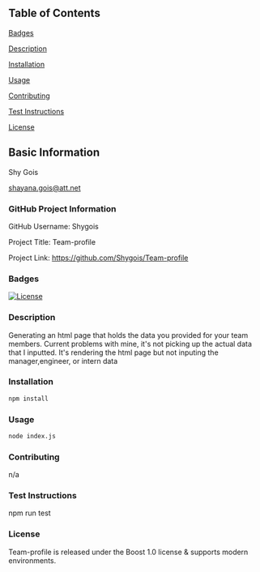 

## Table of Contents 
[Badges](#badges)

[Description](#description)

[Installation](#installation)

[Usage](#usage)

[Contributing](#contributing)

[Test Instructions](#testinstructions)

[License](#license)

## Basic Information
Shy Gois

shayana.gois@att.net
  

### GitHub Project Information
GitHub Username: Shygois
  
Project Title: Team-profile
  
Project Link: https://github.com/Shygois/Team-profile

<a name="badges"></a>
### Badges
[![License](https://img.shields.io/badge/License-Boost%201.0-lightblue.svg)](https://www.boost.org/LICENSE_1_0.txt)

<a name="description"></a>
### Description
Generating an html page that holds the data you provided for your team members. Current problems with mine, it's not picking up the actual data that I inputted. It's rendering the html page but not inputing the manager,engineer, or intern data 

<a name="installation"></a>
### Installation
```bash 
npm install
```

<a name="usage"></a>
### Usage
```bash 
node index.js
```
 
<a name="contributing"></a>
### Contributing
n/a

<a name="test instructions"></a>
### Test Instructions 
npm run test
  
<a name="license"></a>
### License 
Team-profile is released under the Boost 1.0 license & supports modern environments.

